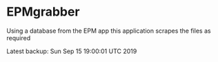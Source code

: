 # EPMgrabber
Using a database from the EPM app this application scrapes the files as required


Latest backup: Sun Sep 15 19:00:01 UTC 2019
